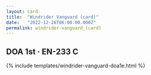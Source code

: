 ```yaml
---
layout: card
title:  "Windrider Vanguard (card)"
date:   "2022-12-26T06:00:00.000Z"
permalink: windrider-vanguard_(card)
---
```


## DOA 1st &middot; EN-233 C

{% include templates/windrider-vanguard-doa1e.html %}
